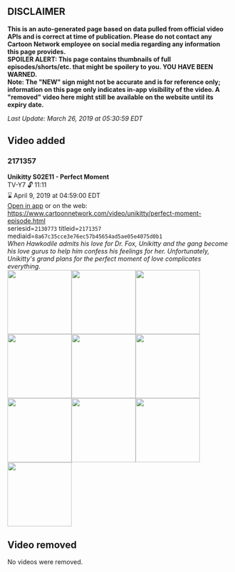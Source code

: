 ## DISCLAIMER
**This is an auto-generated page based on data pulled from official video APIs and is correct at time of publication. Please do not contact any Cartoon Network employee on social media regarding any information this page provides.**  
**SPOILER ALERT: This page contains thumbnails of full episodes/shorts/etc. that might be spoilery to you. YOU HAVE BEEN WARNED.**  
**Note: The "NEW" sign might not be accurate and is for reference only; information on this page only indicates in-app visibility of the video. A "removed" video here might still be available on the website until its expiry date.**  

_Last Update: March 26, 2019 at 05:30:59 EDT_
## Video added
### 2171357
**Unikitty S02E11 - Perfect Moment**  
TV-Y7 🔓 11:11  
⌛ April 9, 2019 at 04:59:00 EDT  
[Open in app](https://tinyurl.com/y9yhc2db) or on the web: https://www.cartoonnetwork.com/video/unikitty/perfect-moment-episode.html  
seriesid=`2130773` titleid=`2171357` mediaid=`8a67c35cce3e76ec57b45654ad5ae05e4075d0b1`  
_When Hawkodile admits his love for Dr. Fox, Unikitty and the gang become his love gurus to help him confess his feelings for her. Unfortunately, Unikitty's grand plans for the perfect moment of love complicates everything._  
<a href="https://s3.amazonaws.com/cartoonorchestrator/2171357_001_1280x720.jpg"><img src="https://s3.amazonaws.com/cartoonorchestrator/2171357_001_640x360.jpg" height="144px" /></a><a href="https://s3.amazonaws.com/cartoonorchestrator/2171357_002_1280x720.jpg"><img src="https://s3.amazonaws.com/cartoonorchestrator/2171357_002_640x360.jpg" height="144px" /></a><a href="https://s3.amazonaws.com/cartoonorchestrator/2171357_003_1280x720.jpg"><img src="https://s3.amazonaws.com/cartoonorchestrator/2171357_003_640x360.jpg" height="144px" /></a><a href="https://s3.amazonaws.com/cartoonorchestrator/2171357_004_1280x720.jpg"><img src="https://s3.amazonaws.com/cartoonorchestrator/2171357_004_640x360.jpg" height="144px" /></a><a href="https://s3.amazonaws.com/cartoonorchestrator/2171357_005_1280x720.jpg"><img src="https://s3.amazonaws.com/cartoonorchestrator/2171357_005_640x360.jpg" height="144px" /></a><a href="https://s3.amazonaws.com/cartoonorchestrator/2171357_006_1280x720.jpg"><img src="https://s3.amazonaws.com/cartoonorchestrator/2171357_006_640x360.jpg" height="144px" /></a><a href="https://s3.amazonaws.com/cartoonorchestrator/2171357_007_1280x720.jpg"><img src="https://s3.amazonaws.com/cartoonorchestrator/2171357_007_640x360.jpg" height="144px" /></a><a href="https://s3.amazonaws.com/cartoonorchestrator/2171357_008_1280x720.jpg"><img src="https://s3.amazonaws.com/cartoonorchestrator/2171357_008_640x360.jpg" height="144px" /></a><a href="https://s3.amazonaws.com/cartoonorchestrator/2171357_009_1280x720.jpg"><img src="https://s3.amazonaws.com/cartoonorchestrator/2171357_009_640x360.jpg" height="144px" /></a><a href="https://s3.amazonaws.com/cartoonorchestrator/2171357_010_1280x720.jpg"><img src="https://s3.amazonaws.com/cartoonorchestrator/2171357_010_640x360.jpg" height="144px" /></a>
## Video removed
No videos were removed.
